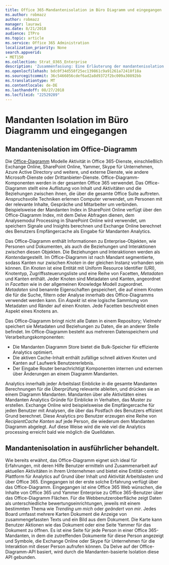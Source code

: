 ```yaml
---
title: Office 365-Mandantenisolation im Büro Diagramm und eingegangen
ms.author: robmazz
author: robmazz
manager: laurawi
ms.date: 8/21/2018
audience: ITPro
ms.topic: article
ms.service: Office 365 Administration
localization_priority: None
search.appverid:
- MET150
ms.collection: Strat_O365_Enterprise
description: 'Zusammenfassung: Eine Erläuterung der mandantenisolation in das Office-Diagramm und Delve.'
ms.openlocfilehash: bdc0f34d558f25ec139861c9a91261a72418f18a
ms.sourcegitcommit: 36c5466056cdef6ad2a8d9372f2bc009a30892bb
ms.translationtype: MT
ms.contentlocale: de-DE
ms.lasthandoff: 08/27/2018
ms.locfileid: "22529289"
---
```

# <a name="tenant-isolation-in-the-office-graph-and-delve"></a>Mandanten Isolation im Büro Diagramm und eingegangen

## <a name="tenant-isolation-in-the-office-graph"></a>Mandantenisolation im Office-Diagramm
Die [Office-Diagramm](https://dev.office.com/officegraph) Modelle Aktivität in Office 365-Dienste, einschließlich Exchange Online, SharePoint Online, Yammer, Skype für Unternehmen, Azure Active Directory und weitere, und externe Dienste, wie andere Microsoft-Dienste oder Drittanbieter-Dienste. Office-Diagramm-Komponenten werden in der gesamten Office 365 verwendet. Das Office-Diagramm stellt eine Auflistung von Inhalt und Aktivitäten und die Beziehungen zwischen ihnen, die über die gesamte Office Suite auftreten. Anspruchsvolle Techniken erlernen Computer verwendet, um Personen mit der relevante Inhalte, Gespräche und Mitarbeiter um verbinden. Beispielsweise der Mandanten Index in SharePoint Online verfügt über den Office-Diagramm Index, mit dem Delve Abfragen dienen, dem Analysemodul Processing in SharePoint Online wird verwendet, um speichern Signale und Insights berechnen und Exchange Online berechnet des Benutzers Empfängercache als Eingabe für Mandanten Analytics.

Das Office-Diagramm enthält Informationen zu Enterprise-Objekten, wie Personen und Dokumenten, als auch die Beziehungen und Interaktionen zwischen diesen Objekten. Die Beziehungen und Interaktionen werden als *Kanten*dargestellt. Im Office-Diagramm ist nach Mandant segmentierte, sodass Kanten nur zwischen *Knoten* in der gleichen Instanz vorhanden sein können. Ein *Knoten* ist eine Entität mit Uniform Resource Identifier (URI), Knotentyp, Zugriffssteuerungsliste und eine Reihe von Facetten, *Metadaten* und Kanten enthält. Jeder Knoten sind Metadaten und Kanten, angeordnet in *Facetten* wie in der allgemeinen Knowledge Modell zugeordnet. *Metadaten* sind benannte Eigenschaften gespeichert, die auf einem Knoten die für die Suche, filtern oder Analyse innerhalb des Office-Diagramms verwendet werden kann. Ein *Aspekt* ist eine logische Sammlung von Metadaten und Ränder auf einen Knoten. Jede Facetten beschreibt einen Aspekt eines Knotens an. 

Das Office-Diagramm bringt nicht alle Daten in einem Repository; Vielmehr speichert sie Metadaten und Beziehungen zu Daten, die an anderer Stelle befindet. Im Office-Diagramm besteht aus mehreren Datenspeichern und Verarbeitungskomponenten:
- Die Mandanten Diagramm Store bietet die Bulk-Speicher für effiziente Analytics optimiert.
- Die aktiven Cache-Inhalt enthält zufällige schnell aktiven Knoten und Kanten auf Laufwerk Benutzererlebnis.
- Der Eingabe Router benachrichtigt Komponenten internen und externen über Änderungen an einem Diagramm Mandanten.

Analytics innerhalb jeder Arbeitslast Einblicke in die gesamte Mandanten Berechnungen für die Überprüfung relevante ableiten, und drücken sie an einem Diagramm Mandanten. Mandanten über alle Aktivitäten eines Mandanten Analytics Gründe für Einblicke in Verhalten, das Muster zu erstellen. Exchange Online wird beispielsweise die Empfängercache für jeden Benutzer mit Analysen, die über das Postfach des Benutzers effizient Grund berechnet. Diese Analytics pro Benutzer erzeugen eine Reihe von *RecipientCache Kanten* auf jede Person, die wiederum dem Mandanten Diagramm abgelegt. Auf diese Weise wird die wie viel die Analytics processing erreicht bald wie möglich die Quelldaten.

## <a name="tenant-isolation-in-delve"></a>Mandantenisolation in ausführlicher behandelt.
Wie bereits erwähnt, das Office-Diagramm eignet sich ideal für Erfahrungen, mit deren Hilfe Benutzer ermitteln und Zusammenarbeit auf aktuellen Aktivitäten in ihrem Unternehmen und bietet eine Entität-centric Plattform für Analytics auf Grund über Inhalt und Aktivität Arbeitslasten und über Office 365. Eingegangen ist der erste solche Erfahrung verfügt über das Office-Diagramm. Eingegangen ist eine Office 365 Web wünschen, die Inhalte von Office 365 und Yammer Enterprise zu Office 365-Benutzer über das Office-Diagramm Flächen. Für die Webbenutzeroberfläche zeigt Daten als unterschiedliche bewertungseinrichtungen, jeweils mit einem bestimmten Thema wie *Trending um mich* oder *geändert von mir*. Jedes Board umfasst mehrere Karten Dokument die Anzeige von zusammengefassten Texts und ein Bild aus dem Dokument. Die Karte kann Benutzer Aktionen wie das Dokument oder eine Seite Yammer für das Dokument zu öffnen. Es ist eine Seite für jede Person in einer Office 365-Mandanten, in dem die zutreffenden Dokumente für diese Person angezeigt und Symbole, die Exchange Online oder Skype für Unternehmen für die Interaktion mit dieser Person aufrufen können. Da Delve auf der Office-Diagramm-API basiert, wird durch die Mandanten-basierte Isolation diese API gebunden.